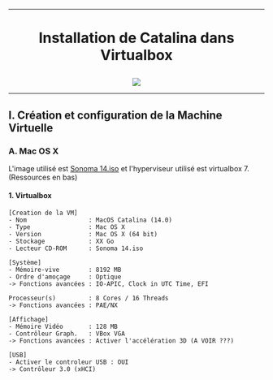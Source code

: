 --------------------------------------------------------------------------------------------------------------
# <p align='center'> Installation de Catalina dans Virtualbox </p>

<p align='center'> 
  <img src=https://github.com/user-attachments/assets/1f4cc2e5-b3d0-49b4-b902-572a0e800360 /> 
</p>

--------------------------------------------------------------------------------------------------------------
## I. Création et configuration de la Machine Virtuelle
### A. Mac OS X 
L'image utilisé est [Sonoma 14.iso](https://archive.org/details/macOS-X-images) et l'hyperviseur utilisé est virtualbox 7. (Ressources en bas)

#### 1. Virtualbox
```
[Creation de la VM]
- Nom                 : MacOS Catalina (14.0)
- Type                : Mac OS X
- Version             : Mac OS X (64 bit)
- Stockage            : XX Go
- Lecteur CD-ROM      : Sonoma 14.iso
 
[Système]
- Mémoire-vive        : 8192 MB
- Ordre d'amoçage     : Optique
-> Fonctions avancées : IO-APIC, Clock in UTC Time, EFI

Processeur(s)         : 8 Cores / 16 Threads
-> Fonctions avancées : PAE/NX

[Affichage]
- Mémoire Vidéo       : 128 MB
- Contrôleur Graph.   : VBox VGA
-> Fonctions avancées : Activer l'accélération 3D (A VOIR ???)

[USB]
- Activer le controleur USB : OUI
-> Contrôleur 3.0 (xHCI)
```

<br />
